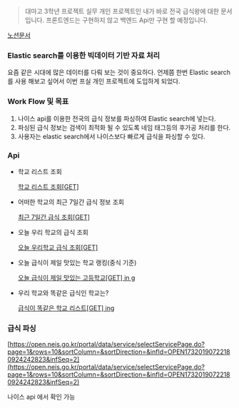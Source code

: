 > 대마고 3학년 프로젝트 실무 개인 프로젝트인 내가 바로 전국 급식왕에 대한 문서입니다. 프론트엔드는 구현하지 않고 백엔드 Api만 구현 할 예정입니다.

[노션문서](https://www.notion.so/eunjus/5a25390e25e240108f8b1d3a9aacc3ce)

### Elastic search를 이용한 빅데이터 기반 자료 처리

요즘 같은 시대에 많은 데이터를 다뤄 보는 것이 중요하다. 언제쯤 한번 Elastic search를 사용 해보고 싶어서 이번 프실 개인 프로젝트에 도입하게 되었다.

### Work Flow 및 목표

1. 나이스 api를 이용한 전국의 급식 정보를 파싱하여 Elastic search에 넣는다.
2. 파싱된 급식 정보는 검색이 최적화 될 수 있도록 네임 태그등의 후가공 처리를 한다.
3. 사용자는 elastic search에서 나이스보다 빠르게 급식을 파싱할 수 있다.

### Api

- 학교 리스트 조회

    [학교 리스트 조회[GET]](https://www.notion.so/GET-8872e12fc53949edbe75d8fb077ac410)

- 어떠한 학교의 최근 7일간 급식 정보 조회

    [최근 7일간 급식 조회[GET]](https://www.notion.so/7-GET-a82aba9c345b4f3281eb2c4279d9dc9a)

- 오늘 우리 학교의 급식 조회

    [오늘 우리학교 급식 조회[GET]](https://www.notion.so/GET-a0a33d992f6f451e821c63d1d386ad59)

- 오늘 급식이 제일 맛있는 학교 랭킹(중식 기준)

    [오늘 급식이 제일 맛있는 고등학교[GET] in g](https://www.notion.so/GET-in-g-6e78e49c3e75497cb6d635a2252b3ccf)

- 우리 학교와 똑같은 급식인 학교는?

    [급식이 똑같은 학교 리스트[GET] ing](https://www.notion.so/GET-ing-9785ec0adf8b417a91291e8336534643)

### 급식 파싱

[https://open.neis.go.kr/portal/data/service/selectServicePage.do?page=1&rows=10&sortColumn=&sortDirection=&infId=OPEN17320190722180924242823&infSeq=2](https://open.neis.go.kr/portal/data/service/selectServicePage.do?page=1&rows=10&sortColumn=&sortDirection=&infId=OPEN17320190722180924242823&infSeq=2)

나이스 api 에서 확인 가능